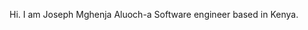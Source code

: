 Hi. I am Joseph Mghenja Aluoch-a Software engineer based in Kenya.

<!---
joseph-mghenja/joseph-mghenja is a ✨ special ✨ repository because its `README.md` (this file) appears on your GitHub profile.
You can click the Preview link to take a look at your changes.
--->
